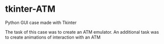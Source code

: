 # tkinter-ATM
Python GUI case made with Tkinter

The task of this case was to create an ATM emulator. An additional task was to create animations of interaction with an ATM
